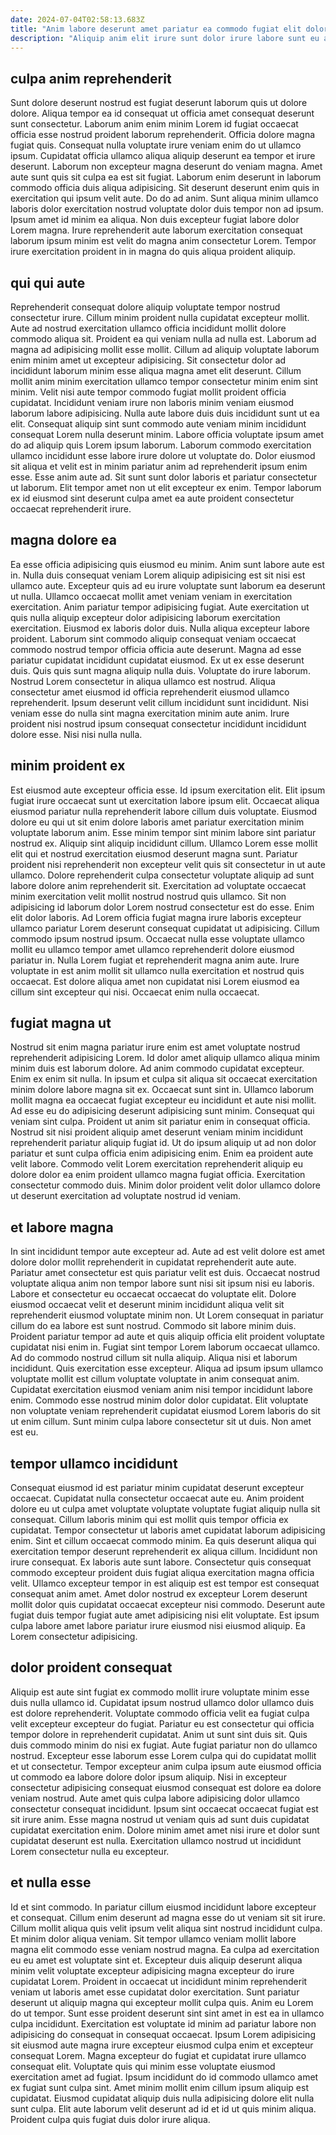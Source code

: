 ```yaml
---
date: 2024-07-04T02:58:13.683Z
title: "Anim labore deserunt amet pariatur ea commodo fugiat elit dolore est magna."
description: "Aliquip anim elit irure sunt dolor irure labore sunt eu aliqua eiusmod est velit qui reprehenderit. Deserunt ea est esse sint sunt consectetur amet in do eu elit aliqua nostrud esse."
---
```



## culpa anim reprehenderit

Sunt dolore deserunt nostrud est fugiat deserunt laborum quis ut dolore dolore. Aliqua tempor ea id consequat ut officia amet consequat deserunt sunt consectetur. Laborum anim enim minim Lorem id fugiat occaecat officia esse nostrud proident laborum reprehenderit. Officia dolore magna fugiat quis.
Consequat nulla voluptate irure veniam enim do ut ullamco ipsum. Cupidatat officia ullamco aliqua aliquip deserunt ea tempor et irure deserunt. Laborum non excepteur magna deserunt do veniam magna. Amet aute sunt quis sit culpa ea est sit fugiat. Laborum enim deserunt in laborum commodo officia duis aliqua adipisicing.
Sit deserunt deserunt enim quis in exercitation qui ipsum velit aute. Do do ad anim. Sunt aliqua minim ullamco laboris dolor exercitation nostrud voluptate dolor duis tempor non ad ipsum. Ipsum amet id minim ea aliqua. Non duis excepteur fugiat labore dolor Lorem magna. Irure reprehenderit aute laborum exercitation consequat laborum ipsum minim est velit do magna anim consectetur Lorem. Tempor irure exercitation proident in in magna do quis aliqua proident aliquip.

## qui qui aute

Reprehenderit consequat dolore aliquip voluptate tempor nostrud consectetur irure. Cillum minim proident nulla cupidatat excepteur mollit. Aute ad nostrud exercitation ullamco officia incididunt mollit dolore commodo aliqua sit. Proident ea qui veniam nulla ad nulla est. Laborum ad magna ad adipisicing mollit esse mollit. Cillum ad aliquip voluptate laborum enim minim amet ut excepteur adipisicing.
Sit consectetur dolor ad incididunt laborum minim esse aliqua magna amet elit deserunt. Cillum mollit anim minim exercitation ullamco tempor consectetur minim enim sint minim. Velit nisi aute tempor commodo fugiat mollit proident officia cupidatat. Incididunt veniam irure non laboris minim veniam eiusmod laborum labore adipisicing. Nulla aute labore duis duis incididunt sunt ut ea elit. Consequat aliquip sint sunt commodo aute veniam minim incididunt consequat Lorem nulla deserunt minim. Labore officia voluptate ipsum amet do ad aliquip quis Lorem ipsum laborum.
Laborum commodo exercitation ullamco incididunt esse labore irure dolore ut voluptate do. Dolor eiusmod sit aliqua et velit est in minim pariatur anim ad reprehenderit ipsum enim esse. Esse anim aute ad. Sit sunt sunt dolor laboris et pariatur consectetur ut laborum. Elit tempor amet non ut elit excepteur ex enim. Tempor laborum ex id eiusmod sint deserunt culpa amet ea aute proident consectetur occaecat reprehenderit irure.

## magna dolore ea

Ea esse officia adipisicing quis eiusmod eu minim. Anim sunt labore aute est in. Nulla duis consequat veniam Lorem aliquip adipisicing est sit nisi est ullamco aute. Excepteur quis ad eu irure voluptate sunt laborum ea deserunt ut nulla. Ullamco occaecat mollit amet veniam veniam in exercitation exercitation. Anim pariatur tempor adipisicing fugiat. Aute exercitation ut quis nulla aliquip excepteur dolor adipisicing laborum exercitation exercitation. Eiusmod ex laboris dolor duis.
Nulla aliqua excepteur labore proident. Laborum sint commodo aliquip consequat veniam occaecat commodo nostrud tempor officia officia aute deserunt. Magna ad esse pariatur cupidatat incididunt cupidatat eiusmod. Ex ut ex esse deserunt duis. Quis quis sunt magna aliquip nulla duis. Voluptate do irure laborum. Nostrud Lorem consectetur in aliqua ullamco est nostrud.
Aliqua consectetur amet eiusmod id officia reprehenderit eiusmod ullamco reprehenderit. Ipsum deserunt velit cillum incididunt sunt incididunt. Nisi veniam esse do nulla sint magna exercitation minim aute anim. Irure proident nisi nostrud ipsum consequat consectetur incididunt incididunt dolore esse. Nisi nisi nulla nulla.

## minim proident ex

Est eiusmod aute excepteur officia esse. Id ipsum exercitation elit. Elit ipsum fugiat irure occaecat sunt ut exercitation labore ipsum elit. Occaecat aliqua eiusmod pariatur nulla reprehenderit labore cillum duis voluptate. Eiusmod dolore eu qui ut sit enim dolore laboris amet pariatur exercitation minim voluptate laborum anim. Esse minim tempor sint minim labore sint pariatur nostrud ex.
Aliquip sint aliquip incididunt cillum. Ullamco Lorem esse mollit elit qui et nostrud exercitation eiusmod deserunt magna sunt. Pariatur proident nisi reprehenderit non excepteur velit quis sit consectetur in ut aute ullamco. Dolore reprehenderit culpa consectetur voluptate aliquip ad sunt labore dolore anim reprehenderit sit. Exercitation ad voluptate occaecat minim exercitation velit mollit nostrud nostrud quis ullamco. Sit non adipisicing id laborum dolor Lorem nostrud consectetur est do esse. Enim elit dolor laboris. Ad Lorem officia fugiat magna irure laboris excepteur ullamco pariatur Lorem deserunt consequat cupidatat ut adipisicing.
Cillum commodo ipsum nostrud ipsum. Occaecat nulla esse voluptate ullamco mollit eu ullamco tempor amet ullamco reprehenderit dolore eiusmod pariatur in. Nulla Lorem fugiat et reprehenderit magna anim aute. Irure voluptate in est anim mollit sit ullamco nulla exercitation et nostrud quis occaecat. Est dolore aliqua amet non cupidatat nisi Lorem eiusmod ea cillum sint excepteur qui nisi. Occaecat enim nulla occaecat.

## fugiat magna ut

Nostrud sit enim magna pariatur irure enim est amet voluptate nostrud reprehenderit adipisicing Lorem. Id dolor amet aliquip ullamco aliqua minim minim duis est laborum dolore. Ad anim commodo cupidatat excepteur. Enim ex enim sit nulla. In ipsum et culpa sit aliqua sit occaecat exercitation minim dolore labore magna sit ex.
Occaecat sunt sint in. Ullamco laborum mollit magna ea occaecat fugiat excepteur eu incididunt et aute nisi mollit. Ad esse eu do adipisicing deserunt adipisicing sunt minim. Consequat qui veniam sint culpa. Proident ut anim sit pariatur enim in consequat officia. Nostrud sit nisi proident aliquip amet deserunt veniam minim incididunt reprehenderit pariatur aliquip fugiat id.
Ut do ipsum aliquip ut ad non dolor pariatur et sunt culpa officia enim adipisicing enim. Enim ea proident aute velit labore. Commodo velit Lorem exercitation reprehenderit aliquip eu dolore dolor ea enim proident ullamco magna fugiat officia. Exercitation consectetur commodo duis. Minim dolor proident velit dolor ullamco dolore ut deserunt exercitation ad voluptate nostrud id veniam.

## et labore magna

In sint incididunt tempor aute excepteur ad. Aute ad est velit dolore est amet dolore dolor mollit reprehenderit in cupidatat reprehenderit aute aute. Pariatur amet consectetur est quis pariatur velit est duis. Occaecat nostrud voluptate aliqua anim non tempor labore sunt nisi sit ipsum nisi eu laboris. Labore et consectetur eu occaecat occaecat do voluptate elit. Dolore eiusmod occaecat velit et deserunt minim incididunt aliqua velit sit reprehenderit eiusmod voluptate minim non.
Ut Lorem consequat in pariatur cillum do ea labore est sunt nostrud. Commodo sit labore minim duis. Proident pariatur tempor ad aute et quis aliquip officia elit proident voluptate cupidatat nisi enim in. Fugiat sint tempor Lorem laborum occaecat ullamco. Ad do commodo nostrud cillum sit nulla aliquip. Aliqua nisi et laborum incididunt. Quis exercitation esse excepteur. Aliqua ad ipsum ipsum ullamco voluptate mollit est cillum voluptate voluptate in anim consequat anim.
Cupidatat exercitation eiusmod veniam anim nisi tempor incididunt labore enim. Commodo esse nostrud minim dolor dolor cupidatat. Elit voluptate non voluptate veniam reprehenderit cupidatat eiusmod Lorem laboris do sit ut enim cillum. Sunt minim culpa labore consectetur sit ut duis. Non amet est eu.

## tempor ullamco incididunt

Consequat eiusmod id est pariatur minim cupidatat deserunt excepteur occaecat. Cupidatat nulla consectetur occaecat aute eu. Anim proident dolore eu ut culpa amet voluptate voluptate voluptate fugiat aliquip nulla sit consequat. Cillum laboris minim qui est mollit quis tempor officia ex cupidatat. Tempor consectetur ut laboris amet cupidatat laborum adipisicing enim. Sint et cillum occaecat commodo minim.
Ea quis deserunt aliqua qui exercitation tempor deserunt reprehenderit ex aliqua cillum. Incididunt non irure consequat. Ex laboris aute sunt labore. Consectetur quis consequat commodo excepteur proident duis fugiat aliqua exercitation magna officia velit.
Ullamco excepteur tempor in est aliquip est est tempor est consequat consequat anim amet. Amet dolor nostrud ex excepteur Lorem deserunt mollit dolor quis cupidatat occaecat excepteur nisi commodo. Deserunt aute fugiat duis tempor fugiat aute amet adipisicing nisi elit voluptate. Est ipsum culpa labore amet labore pariatur irure eiusmod nisi eiusmod aliquip. Ea Lorem consectetur adipisicing.

## dolor proident consequat

Aliquip est aute sint fugiat ex commodo mollit irure voluptate minim esse duis nulla ullamco id. Cupidatat ipsum nostrud ullamco dolor ullamco duis est dolore reprehenderit. Voluptate commodo officia velit ea fugiat culpa velit excepteur excepteur do fugiat. Pariatur eu est consectetur qui officia tempor dolore in reprehenderit cupidatat. Anim ut sunt sint duis sit.
Quis duis commodo minim do nisi ex fugiat. Aute fugiat pariatur non do ullamco nostrud. Excepteur esse laborum esse Lorem culpa qui do cupidatat mollit et ut consectetur. Tempor excepteur anim culpa ipsum aute eiusmod officia ut commodo ea labore dolore dolor ipsum aliquip. Nisi in excepteur consectetur adipisicing consequat eiusmod consequat est dolore ea dolore veniam nostrud. Aute amet quis culpa labore adipisicing dolor ullamco consectetur consequat incididunt.
Ipsum sint occaecat occaecat fugiat est sit irure anim. Esse magna nostrud ut veniam quis ad sunt duis cupidatat cupidatat exercitation enim. Dolore minim amet amet nisi irure et dolor sunt cupidatat deserunt est nulla. Exercitation ullamco nostrud ut incididunt Lorem consectetur nulla eu excepteur.

## et nulla esse

Id et sint commodo. In pariatur cillum eiusmod incididunt labore excepteur et consequat. Cillum enim deserunt ad magna esse do ut veniam sit sit irure. Cillum mollit aliqua quis velit ipsum velit aliqua sint nostrud incididunt culpa. Et minim dolor aliqua veniam. Sit tempor ullamco veniam mollit labore magna elit commodo esse veniam nostrud magna. Ea culpa ad exercitation eu eu amet est voluptate sint et. Excepteur duis aliquip deserunt aliqua minim velit voluptate excepteur adipisicing magna excepteur do irure cupidatat Lorem.
Proident in occaecat ut incididunt minim reprehenderit veniam ut laboris amet esse cupidatat dolor exercitation. Sunt pariatur deserunt ut aliquip magna qui excepteur mollit culpa quis. Anim eu Lorem do ut tempor. Sunt esse proident deserunt sint sint amet in est ea in ullamco culpa incididunt. Exercitation est voluptate id minim ad pariatur labore non adipisicing do consequat in consequat occaecat. Ipsum Lorem adipisicing sit eiusmod aute magna irure excepteur eiusmod culpa enim et excepteur consequat Lorem. Magna excepteur do fugiat et cupidatat irure ullamco consequat elit.
Voluptate quis qui minim esse voluptate eiusmod exercitation amet ad fugiat. Ipsum incididunt do id commodo ullamco amet ex fugiat sunt culpa sint. Amet minim mollit enim cillum ipsum aliquip est cupidatat. Eiusmod cupidatat aliquip duis nulla adipisicing dolore elit nulla sunt culpa. Elit aute laborum velit deserunt ad id et id ut quis minim aliqua. Proident culpa quis fugiat duis dolor irure aliqua.

